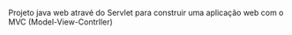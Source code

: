 Projeto java web atravé do Servlet para construir uma aplicação web com o MVC (Model-View-Contrller)
